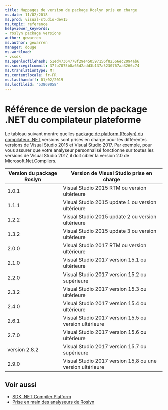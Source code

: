 ```yaml
---
title: Mappages de version de package Roslyn pris en charge
ms.date: 11/02/2018
ms.prod: visual-studio-dev15
ms.topic: reference
helpviewer_keywords:
- roslyn package versions
author: gewarren
ms.author: gewarren
manager: douge
ms.workload:
- vssdk
ms.openlocfilehash: 51ed47364778f29e450597156f82566ec2094ab6
ms.sourcegitcommit: 37fb7075b0a65d2add3b137a5230767aa3266c74
ms.translationtype: MT
ms.contentlocale: fr-FR
ms.lasthandoff: 01/02/2019
ms.locfileid: "53869058"
---
```

# <a name="net-compiler-platform-package-version-reference"></a>Référence de version de package .NET du compilateur plateforme

Le tableau suivant montre quelles [package de platform (Roslyn) du compilateur .NET](https://www.nuget.org/packages/Microsoft.Net.Compilers/) versions sont prises en charge pour les différentes versions de Visual Studio 2015 et Visual Studio 2017. Par exemple, pour vous assurer que votre analyseur personnalisé fonctionne sur toutes les versions de Visual Studio 2017, il doit cibler la version 2.0 de Microsoft.Net.Compilers.

| Version du package Roslyn | Version de Visual Studio prise en charge |
| - | - |
| 1.0.1 | Visual Studio 2015 RTM ou version ultérieure |
| 1.1.1 | Visual Studio 2015 update 1 ou version ultérieure |
| 1.2.2 | Visual Studio 2015 update 2 ou version ultérieure |
| 1.3.2 | Visual Studio 2015 update 3 ou version ultérieure |
| 2.0.0 | Visual Studio 2017 RTM ou version ultérieure |
| 2.1.0 | Visual Studio 2017 version 15.1 ou ultérieure |
| 2.2.0 | Visual Studio 2017 version 15.2 ou supérieure |
| 2.3.2 | Visual Studio 2017 version 15.3 ou ultérieure |
| 2.4.0 | Visual Studio 2017 version 15.4 ou ultérieure |
| 2.6.1 | Visual Studio 2017 version 15.5 ou version ultérieure |
| 2.7.0 | Visual Studio 2017 version 15.6 ou ultérieure |
| version 2.8.2 | Visual Studio 2017 version 15.7 ou supérieure |
| 2.9.0 | Visual Studio 2017 version 15,8 ou une version ultérieure |

## <a name="see-also"></a>Voir aussi

- [SDK .NET Compiler Platform](/dotnet/csharp/roslyn-sdk/)
- [Prise en main des analyseurs de Roslyn](getting-started-with-roslyn-analyzers.md)